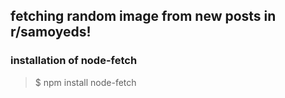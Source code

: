 ## fetching random image from new posts in r/samoyeds!
### installation of node-fetch
> $ npm install node-fetch
